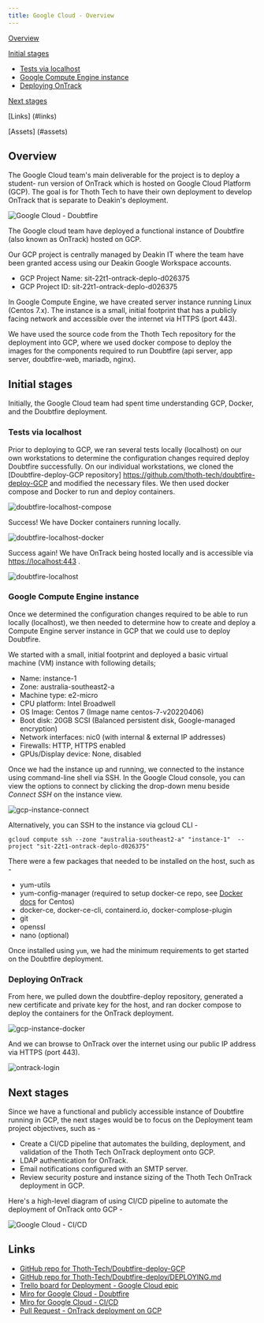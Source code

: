 ```yaml
---
title: Google Cloud - Overview
---
```


[Overview](#overview)

[Initial stages](#initial-stages)

- [Tests via localhost](#tests-via-localhost)
- [Google Compute Engine instance](#google-compute-engine-instance)
- [Deploying OnTrack](#deploying-ontrack)

[Next stages](#next-stages)

[Links] (#links)

[Assets] (#assets)

## Overview

The Google Cloud team's main deliverable for the project is to deploy a student-
run version of OnTrack which is hosted on Google Cloud Platform (GCP).
The goal is for Thoth Tech to have their own
deployment to develop OnTrack that is separate to Deakin's deployment.

![Google Cloud - Doubtfire](/GoogleCloud_Doubtfire.jpg "Google Cloud - Doubtfire")

The Google cloud team have deployed a functional instance of Doubtfire (also
known as OnTrack) hosted on GCP.

Our GCP project is centrally managed by Deakin IT where the team have been
granted access using our Deakin Google Workspace accounts.

- GCP Project Name: sit-22t1-ontrack-deplo-d026375
- GCP Project ID: sit-22t1-ontrack-deplo-d026375

In Google Compute Engine, we have created server instance running Linux
(Centos 7.x). The instance is a small, initial footprint that has a
publicly facing network and accessible over the internet
via HTTPS (port 443).

We have used the source code from the Thoth Tech repository for the deployment
into GCP, where we used docker compose to deploy the images for the
components required to run Doubtfire (api server,
app server, doubtfire-web, mariadb, nginx).

## Initial stages

Initially, the Google Cloud team had spent time understanding GCP, Docker, and
the Doubtfire deployment.

### Tests via localhost

Prior to deploying to GCP, we ran several tests locally (localhost) on our own
workstations to determine the configuration changes required deploy Doubtfire
successfully. On our individual workstations, we cloned the
[Doubtfire-deploy-GCP repository]
<https://github.com/thoth-tech/doubtfire-deploy-GCP> and modified
the necessary files. We then used docker compose and Docker to run and deploy containers.

![doubtfire-localhost-compose](/doubtfire-localhost-compose.png "docker compose output")

Success! We have Docker containers running locally.

![doubtfire-localhost-docker](/doubtfire-localhost-docker.png "Docker containers running")

Success again! We have OnTrack being hosted locally and is accessible via
<https://localhost:443> .

![doubtfire-localhost](/doubtfire-localhost.png "Doubtfire running on localhost")

### Google Compute Engine instance

Once we determined the configuration changes required to be able to run locally
(localhost), we then needed to determine how to create and deploy a Compute
Engine server instance in GCP that we could use to deploy Doubtfire.

We started with a small, initial footprint and deployed a basic virtual
machine (VM) instance with following details;

- Name: instance-1
- Zone: australia-southeast2-a
- Machine type: e2-micro
- CPU platform: Intel Broadwell
- OS Image: Centos 7 (Image name centos-7-v20220406)
- Boot disk: 20GB SCSI (Balanced persistent disk, Google-managed encryption)
- Network interfaces: nic0 (with internal & external IP addresses)
- Firewalls: HTTP, HTTPS enabled
- GPUs/Display device: None, disabled

Once we had the instance up and running, we connected to the instance using
command-line shell via SSH. In the Google Cloud console, you can view the
options to connect by clicking the drop-down menu
beside _Connect SSH_ on the instance view.

![gcp-instance-connect](/gcp-instance-connect.png "Instance connection options")

Alternatively, you can SSH to the instance via gcloud CLI -

```shell
gcloud compute ssh --zone "australia-southeast2-a" "instance-1"  --project "sit-22t1-ontrack-deplo-d026375"
```

There were a few packages that needed to be installed on the host, such as -

- yum-utils
- yum-config-manager (required to setup docker-ce repo, see
  [Docker docs](https://docs.docker.com/engine/install/centos/) for Centos)
- docker-ce, docker-ce-cli, containerd.io, docker-complose-plugin
- git
- openssl
- nano (optional)

Once installed using `yum`, we had the minimum requirements to get started
on the Doubtfire deployment.

### Deploying OnTrack

From here, we pulled down the doubtfire-deploy repository, generated a
new certificate and private key for the host, and ran docker compose to
deploy the containers for the OnTrack deployment.

![gcp-instance-docker](/gcp-instance-docker.png "Instance running docker containers")

And we can browse to OnTrack over the internet using our public IP address
via HTTPS (port 443).

![ontrack-login](/ontrack-login.png "OnTrack Login")

## Next stages

Since we have a functional and publicly accessible instance of Doubtfire
running in GCP, the next stages would be to focus on the Deployment team
project objectives, such as -

- Create a CI/CD pipeline that automates the building, deployment, and
  validation of the Thoth Tech OnTrack deployment onto GCP.
- LDAP authentication for OnTrack.
- Email notifications configured with an SMTP server.
- Review security posture and instance sizing of the Thoth Tech OnTrack
  deployment in GCP.

Here's a high-level diagram of using CI/CD pipeline to automate the
deployment of OnTrack onto GCP -

![Google Cloud - CI/CD](/GoogleCloud_CICD.jpg "Google Cloud - CICD")

## Links

- [GitHub repo for Thoth-Tech/Doubtfire-deploy-GCP](https://github.com/thoth-tech/doubtfire-deploy-GCP)
- [GitHub repo for Thoth-Tech/Doubtfire-deploy/DEPLOYING.md](https://github.com/thoth-tech/doubtfire-deploy/blob/main/DEPLOYING.md)
- [Trello board for Deployment - Google Cloud epic](https://trello.com/b/dI1yx9A1/deployment)
- [Miro for Google Cloud - Doubtfire](https://miro.com/app/board/uXjVO0h8ZSE=/?share_link_id=62396987373)
- [Miro for Google Cloud - CI/CD](https://miro.com/app/board/uXjVO64xoQw=/?share_link_id=57734801709)
- [Pull Request - OnTrack deployment on GCP](https://github.com/thoth-tech/doubtfire-deploy-GCP/pull/5)
